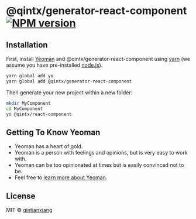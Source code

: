 # @qintx/generator-react-component [![NPM version][npm-image]][npm-url]
> 

## Installation

First, install [Yeoman](http://yeoman.io) and @qintx/generator-react-component using [yarn](http://yarnpkg.com) (we assume you have pre-installed [node.js](https://nodejs.org/)).

```bash
yarn global add yo
yarn global add @qintx/generator-react-component
```

Then generate your new project within a new folder:

```bash
mkdir MyComponent
cd MyComponent
yo @qintx/react-component
```

## Getting To Know Yeoman

 * Yeoman has a heart of gold.
 * Yeoman is a person with feelings and opinions, but is very easy to work with.
 * Yeoman can be too opinionated at times but is easily convinced not to be.
 * Feel free to [learn more about Yeoman](http://yeoman.io/).

## License

MIT © [qintianxiang](https://github.com/lkiarest)

[npm-image]: https://badge.fury.io/js/%40qintx%2Fgenerator-react-component.svg
[npm-url]: https://www.npmjs.com/package/@qintx/generator-react-component
